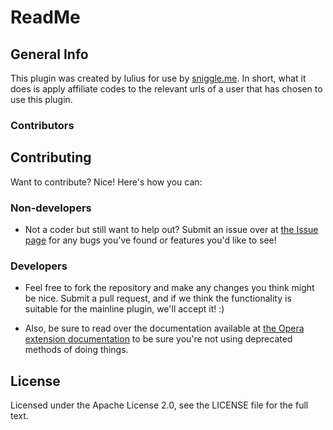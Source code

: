 ReadMe
=============

General Info
-------

This plugin was created by Iulius for use by [sniggle.me](http://www.sniggle.me/).
In short, what it does is apply affiliate codes to the relevant urls of a user that has chosen to use this plugin.



### Contributors

Contributing
------------

Want to contribute? Nice! Here's how you can:

### Non-developers
* Not a coder but still want to help out? Submit an issue over at [the Issue page](https://github.com/tuxbox/sniggle.me-opera-ap/issues) for any bugs you've found or features you'd like to see!

### Developers

* Feel free to fork the repository and make any changes you think might be nice. Submit a pull request, and if we think the functionality is suitable for the mainline plugin, we'll accept it! :)

* Also, be sure to read over the documentation available at
[the Opera extension documentation](http://dev.opera.com/addons/extensions/) to be sure you're not using deprecated methods of doing things.


License
------------
Licensed under the Apache License 2.0, see the LICENSE file for the full text.
